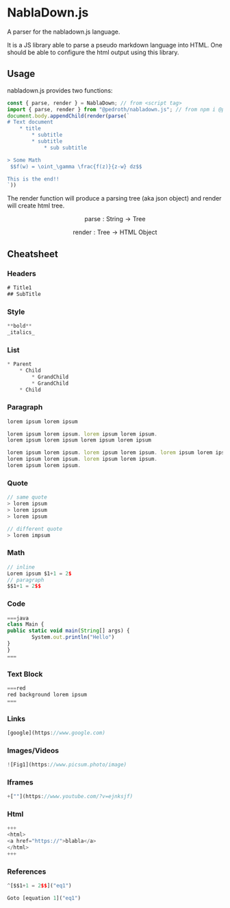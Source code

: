 # NablaDown.js

A parser for the nabladown.js language.

It is a JS library able to parse a pseudo markdown language into HTML. One should be able to configure the html output using this library.

## Usage

nabladown.js provides two functions:

```javascript
const { parse, render } = NablaDown; // from <script tag>
import { parse, render } from "@pedroth/nabladown.js"; // from npm i @pedroth/nabladown.js
document.body.appendChild(render(parse(`
# Text document
	* title
		* subtitle
		* subtitle
			* sub subtitle

> Some Math
 $$f(w) = \oint_\gamma \frac{f(z)}{z-w} dz$$

This is the end!!
`))
```

The render function will produce a parsing tree (aka json object) and render will create html tree.

$$\text{parse}: \text{String} \rightarrow \text{Tree}$$

$$\text{render}: \text{Tree} \rightarrow \text{HTML Object}$$

## Cheatsheet

### Headers

```javascript
# Title1
## SubTitle
```

### Style

```javascript
**bold**
_italics_
```

### List

```javascript
* Parent
	* Child
		* GrandChild
		* GrandChild
	* Child
```

### Paragraph

```javascript
lorem ipsum lorem ipsum

lorem ipsum lorem ipsum. lorem ipsum lorem ipsum.
lorem ipsum lorem ipsum lorem ipsum lorem ipsum

lorem ipsum lorem ipsum. lorem ipsum lorem ipsum. lorem ipsum lorem ipsum
lorem ipsum lorem ipsum. lorem ipsum lorem ipsum.
lorem ipsum lorem ipsum.
```

### Quote

```javascript
// same quote
> lorem ipsum
> lorem ipsum
> lorem ipsum

// different quote
> lorem impsum
```

### Math

```javascript
// inline
Lorem ipsum $1+1 = 2$
// paragraph
$$1+1 = 2$$
```

### Code

```javascript
===java
class Main {
public static void main(String[] args) {
		System.out.println("Hello")
}
}
===
```

### Text Block

```javascript
===red
red background lorem ipsum
===
```

### Links

```javascript
[google](https://www.google.com)
```

### Images/Videos

```javascript
![Fig1](https://www.picsum.photo/image)
```

### Iframes

```javascript
+[""](https://www.youtube.com/?v=ejnksjf)
```

### Html

```javascript
+++
<html>
<a href="https://">blabla</a>
</html>
+++
```

### References

```javascript
^[$$1+1 = 2$$]("eq1")

Goto [equation 1]("eq1")
```
